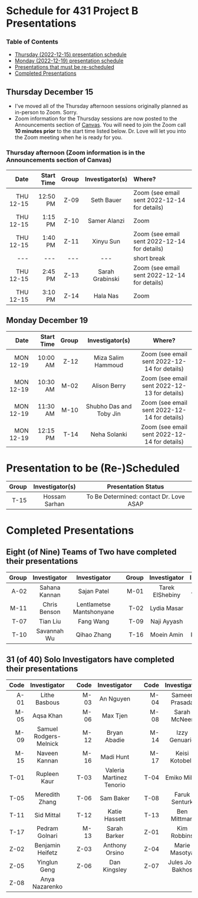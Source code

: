 # Schedule for 431 Project B Presentations

### Table of Contents

- [Thursday (2022-12-15) presentation schedule](#thursday-december-15)
- [Monday (2022-12-19) presentation schedule](#monday-december-19)
- [Presentations that must be re-scheduled](#presentations-to-be-re-scheduled)
- [Completed Presentations](#completed-presentations)

## Thursday December 15

- I've moved all of the Thursday afternoon sessions originally planned as in-person to Zoom. Sorry.
- Zoom information for the Thursday sessions are now posted to the Announcements section of [Canvas](https://canvas.case.edu/). You will need to join the Zoom call **10 minutes prior** to the start time listed below. Dr. Love will let you into the Zoom meeting when he is ready for you.

### Thursday afternoon (Zoom information is in the Announcements section of Canvas)

Date | Start Time | Group | Investigator(s) | Where?
----: | ----: | ----: | :-----------------------------: | :----------------
THU 12-15 | 12:50 PM | Z-09 | Seth Bauer | Zoom (see email sent 2022-12-14 for details)
THU 12-15 | 1:15 PM | Z-10 | Samer Alanzi | Zoom 
THU 12-15 | 1:40 PM | Z-11 | Xinyu Sun | Zoom (see email sent 2022-12-14 for details)
--- | --- | --- | --- | short break
THU 12-15 | 2:45 PM | Z-13 | Sarah Grabinski | Zoom (see email sent 2022-12-14 for details)
THU 12-15 | 3:10 PM | Z-14 | Hala Nas | Zoom

## Monday December 19

Date | Start Time | Group | Investigator(s) | Where?
----: | ----: | ----: | :-----------------------------: | :----------------:
MON 12-19 | 10:00 AM | Z-12 | Miza Salim Hammoud | Zoom (see email sent 2022-12-14 for details)
MON 12-19 | 10:30 AM | M-02 | Alison Berry | Zoom (see email sent 2022-12-13 for details)
MON 12-19 | 11:30 AM | M-10 | Shubho Das and Toby Jin | Zoom (see email sent 2022-12-14 for details)
MON 12-19 | 12:15 PM | T-14 | Neha Solanki | Zoom (see email sent 2022-12-14 for details)

# Presentation to be (Re-)Scheduled

Group | Investigator(s) | Presentation Status
----: | :-----------------------------: | :--------------------: 
T-15 | Hossam Sarhan | To Be Determined: contact Dr. Love ASAP

# Completed Presentations

## Eight (of Nine) Teams of Two have completed their presentations

Group | Investigator | Investigator | | Group | Investigator | Investigator
---: | :-----: | :-----: | :--: | ---: | :-----: | :-----:
A-02 | Sahana Kannan | Sajan Patel |   | M-01 | Tarek ElShebiny | Alex Gurgis
M-11 | Chris Benson | Lentlametse Mantshonyane |   | T-02 | Lydia Masar | Shwetank Singh
T-07 | Tian Liu | Fang Wang |   | T-09 | Naji Ayyash | Millie Zhou
T-10 | Savannah Wu | Qihao Zhang |   | T-16 | Moein Amin | Karlo Toljan

## 31 (of 40) Solo Investigators have completed their presentations

Code | Investigator | | Code | Investigator | | Code | Investigator
---: | :-----: | :--: |  ---: | :-----: | :--: | ---: | :-----: 
A-01 | Lithe Basbous |   | M-03 | An Nguyen |   | M-04 | Sameer Prasada
M-05 | Aqsa Khan |   | M-06 | Max Tjen |   | M-08 | Sarah McNeer
M-09 | Samuel Rodgers-Melnick |   | M-12 | Bryan Abadie |   | M-14 | Izzy Genuario
M-15 | Naveen Kannan |   | M-16 | Madi Hunt |   | M-17 | Keisi Kotobelli
T-01 | Rupleen Kaur |    | T-03 | Valeria Martinez Tenorio |   | T-04 | Emiko Miller
T-05 | Meredith Zhang |   | T-06 | Sam Baker |   | T-08 | Faruk Senturk 
T-11 | Sid Mittal |    | T-12 | Katie Hassett |  | T-13 | Ben Mittman 
T-17 | Pedram Golnari |   | M-13 | Sarah Barker |  | Z-01 | Kim Robbins
Z-02 | Benjamin Heifetz | | Z-03 | Anthony Orsino | | Z-04 | Marie Masotya 
Z-05 | Yinglun Geng | | Z-06 | Dan Kingsley | | Z-07 | Jules Joel Bakhos
Z-08 | Anya Nazarenko |
